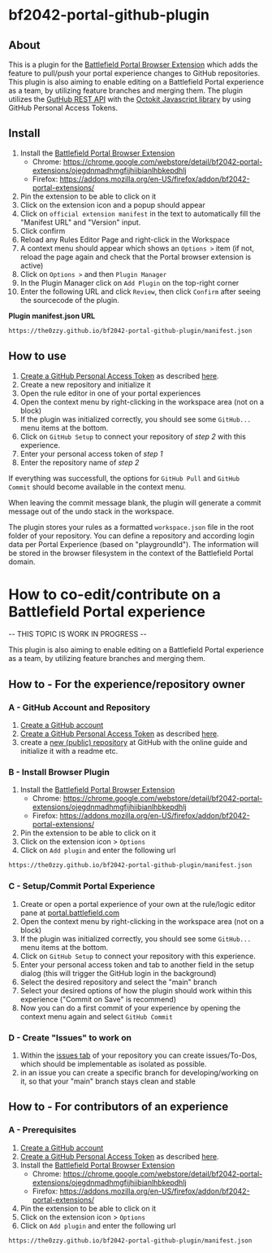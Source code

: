 # bf2042-portal-github-plugin

## About

This is a plugin for the [Battlefield Portal Browser Extension](https://github.com/LennardF1989/BF2042-Portal-Extensions) which adds the feature to pull/push your portal experience changes to GitHub repositories.
This plugin is also aiming to enable editing on a Battlefield Portal experience as a team, by utilizing feature branches and merging them.
The plugin utilizes the [GutHub REST API](https://docs.github.com/en/rest) with the [Octokit Javascript library](https://github.com/octokit/octokit.js) by using GitHub Personal Access Tokens.

## Install

1. Install the [Battlefield Portal Browser Extension](https://github.com/LennardF1989/BF2042-Portal-Extensions)
   - Chrome: https://chrome.google.com/webstore/detail/bf2042-portal-extensions/ojegdnmadhmgfijhiibianlhbkepdhlj
   - Firefox: https://addons.mozilla.org/en-US/firefox/addon/bf2042-portal-extensions/
2. Pin the extension to be able to click on it
3. Click on the extension icon and a popup should appear
4. Click on `official extension manifest` in the text to automatically fill the "Manifest URL" and "Version" input.
5. Click confirm
6. Reload any Rules Editor Page and right-click in the Workspace
7. A context menu should appear which shows an `Options >` item (if not, reload the page again and check that the Portal browser extension is active)
8. Click on `Options >` and then `Plugin Manager`
9. In the Plugin Manager click on `Add Plugin` on the top-right corner
10. Enter the following URL and click `Review`, then click `Confirm` after seeing the sourcecode of the plugin.

**Plugin manifest.json URL**
```txt
https://the0zzy.github.io/bf2042-portal-github-plugin/manifest.json
```

## How to use

1. [Create a GitHub Personal Access Token](https://github.com/settings/tokens) as described [here](https://docs.github.com/en/articles/creating-an-access-token-for-command-line-use).
2. Create a new repository and initialize it
3. Open the rule editor in one of your portal experiences
4. Open the context menu by right-clicking in the workspace area (not on a block)
5. If the plugin was initialized correctly, you should see some `GitHub...` menu items at the bottom.
6. Click on `GitHub Setup` to connect your repository of _step 2_ with this experience.
7. Enter your personal access token of _step 1_
8. Enter the repository name of _step 2_

If everything was successfull, the options for `GitHub Pull` and `GitHub Commit` should become available in the context menu.

When leaving the commit message blank, the plugin will generate a commit message out of the undo stack in the workspace.

The plugin stores your rules as a formatted `workspace.json` file in the root folder of your repository.
You can define a repository and according login data per Portal Experience (based on "playgroundId").
The information will be stored in the browser filesystem in the context of the Battlefield Portal domain.

# How to co-edit/contribute on a Battlefield Portal experience

-- THIS TOPIC IS WORK IN PROGRESS --

This plugin is also aiming to enable editing on a Battlefield Portal experience as a team, by utilizing feature branches and merging them.

## How to - For the experience/repository owner

### A - GitHub Account and Repository

1. [Create a GitHub account](https://github.com/signup)
1. [Create a GitHub Personal Access Token](https://github.com/settings/tokens) as described [here](https://docs.github.com/en/articles/creating-an-access-token-for-command-line-use).
1. create a [new (public) repository](https://github.com/new) at GitHub with the online guide and initialize it with a readme etc.

### B - Install Browser Plugin

1. Install the [Battlefield Portal Browser Extension](https://github.com/LennardF1989/BF2042-Portal-Extensions)
   - Chrome: https://chrome.google.com/webstore/detail/bf2042-portal-extensions/ojegdnmadhmgfijhiibianlhbkepdhlj
   - Firefox: https://addons.mozilla.org/en-US/firefox/addon/bf2042-portal-extensions/
1. Pin the extension to be able to click on it
1. Click on the extension icon > `Options`
1. Click on `Add plugin` and enter the following url

```txt
https://the0zzy.github.io/bf2042-portal-github-plugin/manifest.json
```

### C - Setup/Commit Portal Experience

1. Create or open a portal experience of your own at the rule/logic editor pane at [portal.battlefield.com](https://portal.battlefield.com)
1. Open the context menu by right-clicking in the workspace area (not on a block)
1. If the plugin was initialized correctly, you should see some `GitHub...` menu items at the bottom.
1. Click on `GitHub Setup` to connect your repository with this experience.
1. Enter your personal access token and tab to another field in the setup dialog (this will trigger the GitHub login in the background)
1. Select the desired repository and select the "main" branch
1. Select your desired options of how the plugin should work within this experience ("Commit on Save" is recommend)
1. Now you can do a first commit of your experience by opening the context menu again and select `GitHub Commit`

### D - Create "Issues" to work on

1. Within the [issues tab](https://github.com/issues) of your repository you can create issues/To-Dos, which should be implementable as isolated as possible.
1. in an issue you can create a specific branch for developing/working on it, so that your "main" branch stays clean and stable

## How to - For contributors of an experience

### A - Prerequisites

1. [Create a GitHub account](https://github.com/signup)
1. [Create a GitHub Personal Access Token](https://github.com/settings/tokens) as described [here](https://docs.github.com/en/articles/creating-an-access-token-for-command-line-use).
1. Install the [Battlefield Portal Browser Extension](https://github.com/LennardF1989/BF2042-Portal-Extensions)
   - Chrome: https://chrome.google.com/webstore/detail/bf2042-portal-extensions/ojegdnmadhmgfijhiibianlhbkepdhlj
   - Firefox: https://addons.mozilla.org/en-US/firefox/addon/bf2042-portal-extensions/
1. Pin the extension to be able to click on it
1. Click on the extension icon > `Options`
1. Click on `Add plugin` and enter the following url

```txt
https://the0zzy.github.io/bf2042-portal-github-plugin/manifest.json
```
